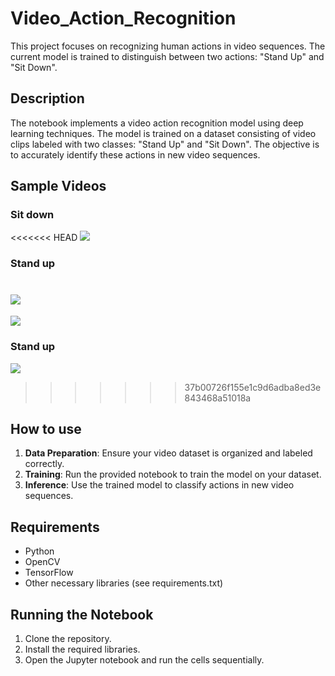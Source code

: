 # Video_Action_Recognition
This project focuses on recognizing human actions in video sequences. The current model is trained to distinguish between two actions: "Stand Up" and "Sit Down".

## Description

The notebook implements a video action recognition model using deep learning techniques. The model is trained on a dataset consisting of video clips labeled with two classes: "Stand Up" and "Sit Down". The objective is to accurately identify these actions in new video sequences.

## Sample Videos


### Sit down

<<<<<<< HEAD
![](200w.gif)

### Stand up

![](AppropriateDampJumpingbean-small.gif)
=======
![](https://github.com/Vishal00812/Video_Action_Recognition_/assets/104523618/ddbd2dab-b5e2-49de-a66c-8fda5541992c)

### Stand up

![](https://github.com/Vishal00812/Video_Action_Recognition_/assets/104523618/dbf84c18-92e0-4cea-879b-cc387b2923bd)
>>>>>>> 37b00726f155e1c9d6adba8ed3e843468a51018a

## How to use

1. **Data Preparation**: Ensure your video dataset is organized and labeled correctly.
2. **Training**: Run the provided notebook to train the model on your dataset.
3. **Inference**: Use the trained model to classify actions in new video sequences.

## Requirements

- Python
- OpenCV
- TensorFlow
- Other necessary libraries (see requirements.txt)

## Running the Notebook

1. Clone the repository.
2. Install the required libraries.
3. Open the Jupyter notebook and run the cells sequentially.


